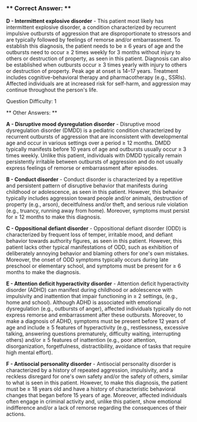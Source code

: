 ### ** Correct Answer: **

**D - Intermittent explosive disorder** - This patient most likely has intermittent explosive disorder, a condition characterized by recurrent impulsive outbursts of aggression that are disproportionate to stressors and are typically followed by feelings of remorse and/or embarrassment. To establish this diagnosis, the patient needs to be ≥ 6 years of age and the outbursts need to occur ≥ 2 times weekly for 3 months without injury to others or destruction of property, as seen in this patient. Diagnosis can also be established when outbursts occur ≥ 3 times yearly with injury to others or destruction of property. Peak age at onset is 14–17 years. Treatment includes cognitive-behavioral therapy and pharmacotherapy (e.g., SSRIs). Affected individuals are at increased risk for self-harm, and aggression may continue throughout the person's life.

Question Difficulty: 1

** Other Answers: **

**A - Disruptive mood dysregulation disorder** - Disruptive mood dysregulation disorder (DMDD) is a pediatric condition characterized by recurrent outbursts of aggression that are inconsistent with developmental age and occur in various settings over a period ≥ 12 months. DMDD typically manifests before 10 years of age and outbursts usually occur ≥ 3 times weekly. Unlike this patient, individuals with DMDD typically remain persistently irritable between outbursts of aggression and do not usually express feelings of remorse or embarrassment after episodes.

**B - Conduct disorder** - Conduct disorder is characterized by a repetitive and persistent pattern of disruptive behavior that manifests during childhood or adolescence, as seen in this patient. However, this behavior typically includes aggression toward people and/or animals, destruction of property (e.g., arson), deceitfulness and/or theft, and serious rule violation (e.g., truancy, running away from home). Moreover, symptoms must persist for ≥ 12 months to make this diagnosis.

**C - Oppositional defiant disorder** - Oppositional defiant disorder (ODD) is characterized by frequent loss of temper, irritable mood, and defiant behavior towards authority figures, as seen in this patient. However, this patient lacks other typical manifestations of ODD, such as exhibition of deliberately annoying behavior and blaming others for one's own mistakes. Moreover, the onset of ODD symptoms typically occurs during late preschool or elementary school, and symptoms must be present for ≥ 6 months to make the diagnosis.

**E - Attention deficit hyperactivity disorder** - Attention deficit hyperactivity disorder (ADHD) can manifest during childhood or adolescence with impulsivity and inattention that impair functioning in ≥ 2 settings, (e.g., home and school). Although ADHD is associated with emotional dysregulation (e.g., outbursts of anger), affected individuals typically do not express remorse and embarrassment after these outbursts. Moreover, to make a diagnosis of ADHD, symptoms must be present before 12 years of age and include ≥ 5 features of hyperactivity (e.g., restlessness, excessive talking, answering questions prematurely, difficulty waiting, interrupting others) and/or ≥ 5 features of inattention (e.g., poor attention, disorganization, forgetfulness, distractibility, avoidance of tasks that require high mental effort).

**F - Antisocial personality disorder** - Antisocial personality disorder is characterized by a history of repeated aggression, impulsivity, and a reckless disregard for one's own safety and/or the safety of others, similar to what is seen in this patient. However, to make this diagnosis, the patient must be ≥ 18 years old and have a history of characteristic behavioral changes that began before 15 years of age. Moreover, affected individuals often engage in criminal activity and, unlike this patient, show emotional indifference and/or a lack of remorse regarding the consequences of their actions.

